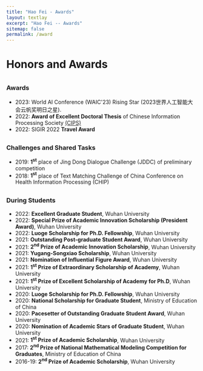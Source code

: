 ```yaml
---
title: "Hao Fei - Awards"
layout: textlay
excerpt: "Hao Fei -- Awards"
sitemap: false
permalink: /award
---
```


# Honors and Awards



<div style="margin-top: 35px"></div>



### Awards

- 2023: World AI Conference (WAIC'23) Rising Star (2023世界人工智能大会云帆奖明日之星).
- 2022: **Award of Excellent Doctoral Thesis** of Chinese Information Processing Society [(CIPS)](http://www.cipsc.org.cn/chcontent.php?&xuhao=20221122)
- 2022: SIGIR 2022 **Travel Award**




<div style="margin-top: 30px"></div>


### Challenges and Shared Tasks


- 2019: **1<sup>st</sup>** place of Jing Dong Dialogue Challenge (JDDC) of preliminary competition
- 2018: **1<sup>st</sup>** place of Text Matching Challenge of China Conference on Health Information Processing (CHIP) 






<div style="margin-top: 30px"></div>

### During Students


- 2022: **Excellent Graduate Student**, Wuhan University
- 2022: **Special Prize of Academic Innovation Scholarship (President Award)**, Wuhan University
- 2022: **Luoge Scholarship for Ph.D. Fellowship**, Wuhan University
- 2021: **Outstanding Post-graduate Student Award**, Wuhan University
- 2021: **2<sup>nd</sup> Prize of Academic Innovation Scholarship**, Wuhan University
- 2021: **Yugang-Songxiao Scholarship**, Wuhan University
- 2021: **Nomination of Influential Figure Award**, Wuhan University
- 2021: **1<sup>st</sup> Prize of Extraordinary Scholarship of Academy**, Wuhan University
- 2021: **1<sup>st</sup> Prize of Excellent Scholarship of Academy for Ph.D**, Wuhan University
- 2020: **Luoge Scholarship for Ph.D. Fellowship**, Wuhan University
- 2020: **National Scholarship for Graduate Student**, Ministry of Education of China
- 2020: **Pacesetter of Outstanding Graduate Student Award**, Wuhan University
- 2020: **Nomination of Academic Stars of Graduate Student**, Wuhan University
- 2021: **1<sup>st</sup> Prize of Academic Scholarship**, Wuhan University
- 2017: **2<sup>nd</sup> Prize of National Mathematical Modeling Competition for Graduates**, Ministry of Education of China
- 2016-19: **2<sup>nd</sup> Prize of Academic Scholarship**, Wuhan University








